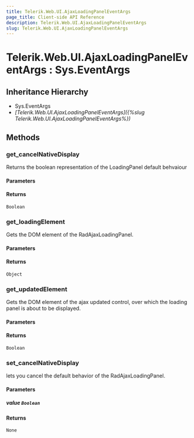 ```yaml
---
title: Telerik.Web.UI.AjaxLoadingPanelEventArgs
page_title: Client-side API Reference
description: Telerik.Web.UI.AjaxLoadingPanelEventArgs
slug: Telerik.Web.UI.AjaxLoadingPanelEventArgs
---
```


# Telerik.Web.UI.AjaxLoadingPanelEventArgs : Sys.EventArgs 

## Inheritance Hierarchy

* Sys.EventArgs
* *[Telerik.Web.UI.AjaxLoadingPanelEventArgs]({%slug Telerik.Web.UI.AjaxLoadingPanelEventArgs%})*


## Methods

###  get_cancelNativeDisplay

Returns the boolean representation of the LoadingPanel default behvaiour

#### Parameters

#### Returns

`Boolean` 

### get_loadingElement

Gets the DOM element of the RadAjaxLoadingPanel.

#### Parameters

#### Returns

`Object` 

### get_updatedElement

Gets the DOM element of the ajax updated control, over which the loading panel is about to be displayed.

#### Parameters

#### Returns

`Boolean` 

### set_cancelNativeDisplay

lets you cancel the default behavior of the RadAjaxLoadingPanel.

#### Parameters

##### value `Boolean`

#### Returns

`None` 



